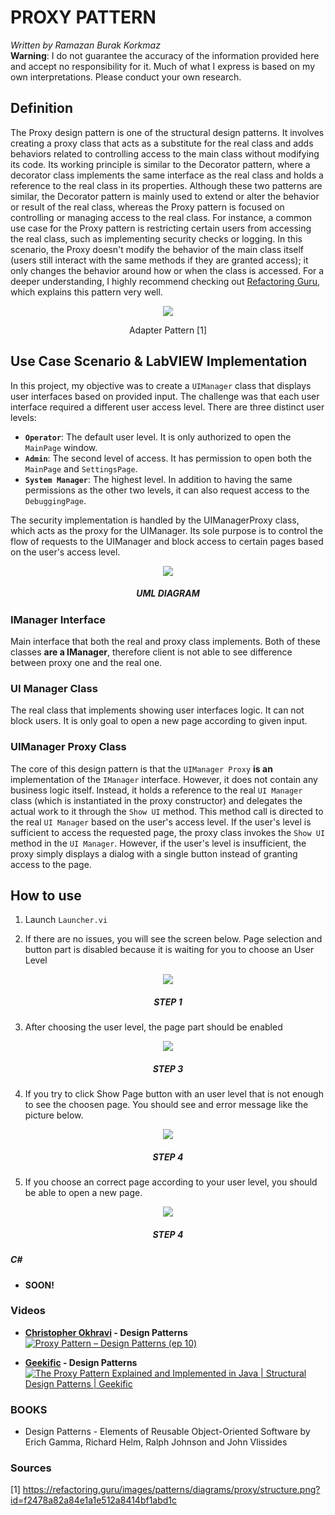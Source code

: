 # PROXY PATTERN

*Written by Ramazan Burak Korkmaz*\
**Warning**: I do not guarantee the accuracy of the information provided here and accept no responsibility for it. Much of what I express is based on my own interpretations. Please conduct your own research.

## **Definition**
The Proxy design pattern is one of the structural design patterns. It involves creating a proxy class that acts as a substitute for the real class and adds behaviors related to controlling access to the main class without modifying its code.
Its working principle is similar to the Decorator pattern, where a decorator class implements the same interface as the real class and holds a reference to the real class in its properties. Although these two patterns are similar, the Decorator pattern is mainly used to extend or alter the behavior or result of the real class, whereas the Proxy pattern is focused on controlling or managing access to the real class. For instance, a common use case for the Proxy pattern is restricting certain users from accessing the real class, such as implementing security checks or logging. In this scenario, the Proxy doesn't modify the behavior of the main class itself (users still interact with the same methods if they are granted access); it only changes the behavior around how or when the class is accessed.
For a deeper understanding, I highly recommend checking out [Refactoring Guru](https://refactoring.guru/design-patterns/proxy), which explains this pattern very well.

<div align="center">
<img src="https://refactoring.guru/images/patterns/diagrams/proxy/structure.png?id=f2478a82a84e1a1e512a8414bf1abd1c">

Adapter Pattern [1]
</div>

## **Use Case Scenario & LabVIEW Implementation**
In this project, my objective was to create a `UIManager` class that displays user interfaces based on provided input. The challenge was that each user interface required a different user access level. There are three distinct user levels:
- **`Operator`**: The default user level. It is only authorized to open the `MainPage` window.
- **`Admin`**: The second level of access. It has permission to open both the `MainPage` and `SettingsPage`.
- **`System Manager`**: The highest level. In addition to having the same permissions as the other two levels, it can also request access to the `DebuggingPage`.

The security implementation is handled by the UIManagerProxy class, which acts as the proxy for the UIManager. Its sole purpose is to control the flow of requests to the UIManager and block access to certain pages based on the user's access level.

<div align="center">
    <img src="Related Images/UML Diagram.png">
    <h5>UML DIAGRAM</h5>
</div>

### IManager Interface

Main interface that both the real and proxy class implements. Both of these classes **are a IManager**, therefore client is not able to see difference between proxy one and the real one.

### UI Manager Class
 
The real class that implements showing user interfaces logic. It can not block users. It is only goal to open a new page according to given input.

### UIManager Proxy Class

The core of this design pattern is that the `UIManager Proxy` **is an** implementation of the `IManager` interface. However, it does not contain any business logic itself. Instead, it holds a reference to the real `UI Manager` class (which is instantiated in the proxy constructor) and delegates the actual work to it through the `Show UI` method. This method call is directed to the real `UI Manager` based on the user's access level. If the user's level is sufficient to access the requested page, the proxy class invokes the `Show UI` method in the `UI Manager`. However, if the user's level is insufficient, the proxy simply displays a dialog with a single button instead of granting access to the page.

## How to use
1) Launch `Launcher.vi`

2) If there are no issues, you will see the screen below. Page selection and button part is disabled because it is waiting for you to choose an User Level
<div align="center">
    <img src="Related Images/How to Use Step 1.png">
    <h5>STEP 1</h5>
</div>

3) After choosing the user level, the page part should be enabled

<div align="center">
    <img src="Related Images/How to Use Step 2.png">
    <h5>STEP 3</h5>
</div>

4) If you try to click Show Page button with an user level that is not enough to see the choosen page. You should see and error message like the picture below.

<div align="center">
    <img src="Related Images/How to Use Step 3.png">
    <h5>STEP 4</h5>
</div>

5) If you choose an correct page according to your user level, you should be able to open a new page.

<div align="center">
    <img src="Related Images/How to Use Step 4.png">
    <h5>STEP 4</h5>
</div>


##### **C#**
- **SOON!**

### **Videos**
- **[Christopher Okhravi](https://www.youtube.com/@ChristopherOkhravi) - Design Patterns**
[![Proxy Pattern – Design Patterns (ep 10)](https://img.youtube.com/vi/NwaabHqPHeM/0.jpg)](https://www.youtube.com/watch?v=NwaabHqPHeM "Proxy Pattern – Design Patterns (ep 10)")


- **[Geekific](https://www.youtube.com/@geekific) - Design Patterns**
[![The Proxy Pattern Explained and Implemented in Java | Structural Design Patterns | Geekific](https://img.youtube.com/vi/TS5i-uPXLs8/0.jpg)](https://www.youtube.com/watch?v=TS5i-uPXLs8 "The Proxy Pattern Explained and Implemented in Java | Structural Design Patterns | Geekific")



### **BOOKS**
- Design Patterns - Elements of Reusable Object-Oriented Software by Erich Gamma, Richard Helm, Ralph Johnson and John Vlissides
### **Sources**

[1] https://refactoring.guru/images/patterns/diagrams/proxy/structure.png?id=f2478a82a84e1a1e512a8414bf1abd1c




 

